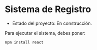 <h1>Sistema de Registro</h1>

- Estado del proyecto: En construcción.
  
Para ejecutar el sistema, debes poner:

```npm install react ```
